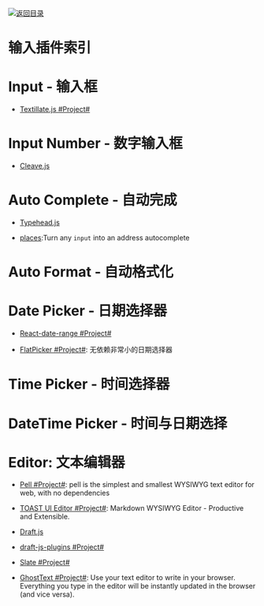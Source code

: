 [![返回目录](https://parg.co/UGo)](https://github.com/wxyyxc1992/Awesome-Links)

# 输入插件索引

# Input - 输入框

* [Textillate.js #Project#](http://www.yyyweb.com/demo/textillate/)

# Input Number - 数字输入框

* [Cleave.js](http://nosir.github.io/cleave.js/)

# Auto Complete - 自动完成

* [Typehead.js](https://github.com/twitter/typeahead.js)

- [places](https://github.com/algolia/places):Turn any `input` into an address autocomplete

# Auto Format - 自动格式化

# Date Picker - 日期选择器

* [React-date-range #Project#](https://github.com/Adphorus/react-date-range)

- [FlatPicker #Project#](https://github.com/chmln/flatpickr): 无依赖非常小的日期选择器

# Time Picker - 时间选择器

# DateTime Picker - 时间与日期选择

# Editor: 文本编辑器

* [Pell #Project#](https://github.com/jaredreich/pell): pell is the simplest and smallest WYSIWYG text editor for web, with no dependencies

- [TOAST UI Editor #Project#](https://parg.co/UVY): Markdown WYSIWYG Editor - Productive and Extensible.

- [Draft.js](http://facebook.github.io/draft-js/)

* [draft-js-plugins #Project#](https://www.draft-js-plugins.com/)

* [Slate #Project#](https://github.com/ianstormtaylor/slate)

* [GhostText #Project#](https://github.com/GhostText/GhostText): Use your text editor to write in your browser. Everything you type in the editor will be instantly updated in the browser (and vice versa).
